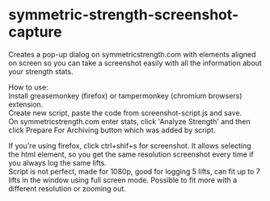 # symmetric-strength-screenshot-capture
Creates a pop-up dialog on symmetricstrength.com with elements aligned on screen so you can take a screenshot easily with all the information about your strength stats.


How to use:  
Install greasemonkey (firefox) or tampermonkey (chromium browsers) extension.  
Create new script, paste the code from screenshot-script.js and save.  
On symmetricstrength.com enter stats, click 'Analyze Strength' and then click Prepare For Archiving button which was added by script.  


If you're using firefox, click ctrl+shif+s for screenshot. It allows selecting the html element, so you get the same resolution screenshot every time if you always log the same lifts.  
Script is not perfect, made for 1080p, good for logging 5 lifts, can fit up to 7 lifts in the window using full screen mode. Possible to fit more with a different resolution or zooming out.
